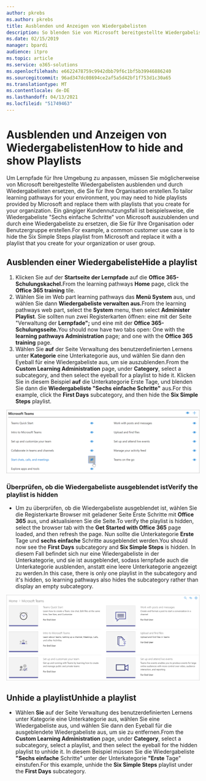 ```yaml
---
author: pkrebs
ms.author: pkrebs
title: Ausblenden und Anzeigen von Wiedergabelisten
description: So blenden Sie von Microsoft bereitgestellte Wiedergabelisten aus, und ersetzen Sie sie durch Wiedergabelisten, die Sie für Ihre Organisation erstellen.
ms.date: 02/15/2019
manager: bpardi
audience: itpro
ms.topic: article
ms.service: o365-solutions
ms.openlocfilehash: e6622478759c9942dbb79f6c1bf5b39946886240
ms.sourcegitcommit: 96ad347dc08694ce2af5a5d42bf1f753d1c30a65
ms.translationtype: MT
ms.contentlocale: de-DE
ms.lasthandoff: 04/13/2021
ms.locfileid: "51749463"
---
```

# <a name="how-to-hide-and-show-playlists"></a><span data-ttu-id="698e2-103">Ausblenden und Anzeigen von Wiedergabelisten</span><span class="sxs-lookup"><span data-stu-id="698e2-103">How to hide and show Playlists</span></span>

<span data-ttu-id="698e2-104">Um Lernpfade für Ihre Umgebung zu anpassen, müssen Sie möglicherweise von Microsoft bereitgestellte Wiedergabelisten ausblenden und durch Wiedergabelisten ersetzen, die Sie für Ihre Organisation erstellen.</span><span class="sxs-lookup"><span data-stu-id="698e2-104">To tailor learning pathways for your environment, you may need to hide playlists provided by Microsoft and replace them with playlists that you create for your organization.</span></span> <span data-ttu-id="698e2-105">Ein gängiger Kundennutzungsfall ist beispielsweise, die Wiedergabeliste "Sechs einfache Schritte" von Microsoft auszublenden und durch eine Wiedergabeliste zu ersetzen, die Sie für Ihre Organisation oder Benutzergruppe erstellen.</span><span class="sxs-lookup"><span data-stu-id="698e2-105">For example, a common customer use case is to hide the Six Simple Steps playlist from Microsoft and replace it with a playlist that you create for your organization or user group.</span></span> 

## <a name="hide-a-playlist"></a><span data-ttu-id="698e2-106">Ausblenden einer Wiedergabeliste</span><span class="sxs-lookup"><span data-stu-id="698e2-106">Hide a playlist</span></span>

1. <span data-ttu-id="698e2-107">Klicken Sie auf der **Startseite der Lernpfade** auf die **Office 365-Schulungskachel.**</span><span class="sxs-lookup"><span data-stu-id="698e2-107">From the learning pathways **Home** page, click the **Office 365 training** tile.</span></span>
2. <span data-ttu-id="698e2-108">Wählen Sie im Web part learning pathways das **Menü System** aus, und wählen Sie dann **Wiedergabeliste verwalten aus.**</span><span class="sxs-lookup"><span data-stu-id="698e2-108">From the learning pathways web part, select the **System** menu, then select **Administer Playlist**.</span></span> <span data-ttu-id="698e2-109">Sie sollten nun zwei Registerkarten öffnen: eine mit der Seite "Verwaltung der **Lernpfade";** und eine mit der **Office 365-Schulungsseite.**</span><span class="sxs-lookup"><span data-stu-id="698e2-109">You should now have two tabs open: One with the **learning pathways Administration** page; and one with the **Office 365 training** page.</span></span> 
3. <span data-ttu-id="698e2-110">Wählen Sie **auf** der Seite Verwaltung des benutzerdefinierten Lernens unter **Kategorie** eine Unterkategorie aus, und wählen Sie dann den Eyeball für eine Wiedergabeliste aus, um sie auszublenden.</span><span class="sxs-lookup"><span data-stu-id="698e2-110">From the **Custom Learning Administration** page, under **Category**, select a subcategory, and then select the eyeball for a playlist to hide it.</span></span> <span data-ttu-id="698e2-111">Klicken Sie in diesem Beispiel **auf** die Unterkategorie Erste Tage, und blenden Sie dann die **Wiedergabeliste "Sechs einfache Schritte"** aus.</span><span class="sxs-lookup"><span data-stu-id="698e2-111">For this example, click the **First Days** subcategory, and then hide the **Six Simple Steps** playlist.</span></span>  

![Browserregisterkarte mit der Seite Erste Schritte mit Office 365](cg-hideplaylist.png)

### <a name="verify-the-playlist-is-hidden"></a><span data-ttu-id="698e2-113">Überprüfen, ob die Wiedergabeliste ausgeblendet ist</span><span class="sxs-lookup"><span data-stu-id="698e2-113">Verify the playlist is hidden</span></span>
- <span data-ttu-id="698e2-114">Um zu überprüfen, ob die Wiedergabeliste ausgeblendet ist, wählen Sie die Registerkarte Browser mit geladener Seite Erste Schritte mit **Office 365** aus, und aktualisieren Sie die Seite.</span><span class="sxs-lookup"><span data-stu-id="698e2-114">To verify the playlist is hidden, select the browser tab with the **Get Started with Office 365** page loaded, and then refresh the page.</span></span> <span data-ttu-id="698e2-115">Nun sollte die Unterkategorie **Erste** Tage und **sechs einfache** Schritte ausgeblendet werden.</span><span class="sxs-lookup"><span data-stu-id="698e2-115">You should now see the **First Days** subcategory and **Six Simple Steps** is hidden.</span></span> <span data-ttu-id="698e2-116">In diesem Fall befindet sich nur eine Wiedergabeliste in der Unterkategorie, und sie ist ausgeblendet, sodass lernpfade auch die Unterkategorie ausblenden, anstatt eine leere Unterkategorie angezeigt zu werden.</span><span class="sxs-lookup"><span data-stu-id="698e2-116">In this case, there is only one playlist in the subcategory and it's hidden, so learning pathways also hides the subcategory rather than display an empty subcategory.</span></span> 

![Browser mit den ersten Schritte mit der Office 365-Seite aktualisiert](cg-hideplaylistrefresh.png)

## <a name="unhide-a-playlist"></a><span data-ttu-id="698e2-118">Unhide a playlist</span><span class="sxs-lookup"><span data-stu-id="698e2-118">Unhide a playlist</span></span>

- <span data-ttu-id="698e2-119">Wählen **Sie** auf der Seite Verwaltung des benutzerdefinierten Lernens unter Kategorie eine Unterkategorie aus, wählen Sie eine Wiedergabeliste aus, und wählen Sie dann den Eyeball für die ausgeblendete Wiedergabeliste aus, um sie zu entfernen.</span><span class="sxs-lookup"><span data-stu-id="698e2-119">From the **Custom Learning Administration** page, under **Category**, select a subcategory, select a playlist, and then select the eyeball for the hidden playlist to unhide it.</span></span> <span data-ttu-id="698e2-120">In diesem Beispiel müssen Sie die Wiedergabeliste **"Sechs einfache** Schritte" unter der Unterkategorie **"Erste** Tage" einstufen.</span><span class="sxs-lookup"><span data-stu-id="698e2-120">For this example, unhide the **Six Simple Steps** playlist under the **First Days** subcategory.</span></span>  

